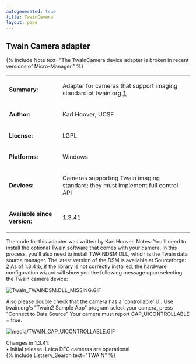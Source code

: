 ```yaml
---
autogenerated: true
title: TwainCamera
layout: page
---
```


## Twain Camera adapter

{% include Note text="The TwainCamera device adapter is broken in recent versions of Micro-Manager." %}

<table>
<tr>
<td markdown="1">

**Summary:**

</td>
<td markdown="1">

Adapter for cameras that support imaging standard of twain.org
[1](http://www.twain.org)

</td>
</tr>
<tr>
<td markdown="1">

**Author:**

</td>
<td markdown="1">

Karl Hoover, UCSF

</td>
</tr>
<tr>
<td markdown="1">

**License:**

</td>
<td markdown="1">

LGPL

</td>
</tr>
<tr>
<td markdown="1">

**Platforms:**

</td>
<td markdown="1">

Windows

</td>
</tr>
<tr>
<td markdown="1">

**Devices:**

</td>
<td markdown="1">

Cameras supporting Twain imaging standard; they must implement full
control API

</td>
</tr>
<tr>
<td markdown="1">

**Available since version:**

</td>
<td markdown="1">

1.3.41

</td>
</table>

The code for this adapter was written by Karl Hoover. Notes: You'll need
to install the optional Twain software that comes with your camera. In
this process, you'll also need to install TWAINDSM.DLL, which is the
Twain data source manager. The latest version of the DSM is available at
Sourceforge: [2](http://sourceforge.net/projects/twain-dsm/files/) As of
1.3.41b, if the library is not correctly installed, the hardware
configuration wizard will show you the following message upon selecting
the Twain camera device:

![](Twain_TWAINDSM.DLL_MISSING.GIF "Twain_TWAINDSM.DLL_MISSING.GIF")

Also please double check that the camera has a 'controllable' UI. Use
twain.org's "Twain2 Sample App" program select your camera, press
"Connect to Data Source" Your camera must report CAP\_UICONTROLLABLE =
true.

![](media/TWAIN_CAP_UICONTROLLABLE.GIF "media/TWAIN_CAP_UICONTROLLABLE.GIF")

Changes in 1.3.41:  
• Initial release. Leica DFC cameras are operational  
{% include Listserv_Search text="TWAIN" %}
